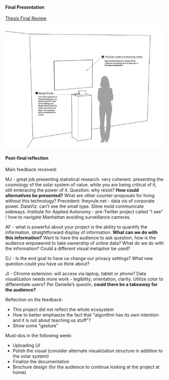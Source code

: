 #### Final Presentation
[Thesis Final Review](https://github.com/youozhan/mfadt-thesisstudio-2/blob/master/Thesis_Midterm_Review.pdf)

![alt text](Assets/sketchai_04.png "Setup")

#### Post-final reflection
Main feedback received:

MJ - great job presenting statistical research. very coherent. presenting the cosmology of the solar system of value. while you are being critical of it, still embracing the power of it. Question: why resist? **How could alternatives be presented?** What are other counter-proposals for living without this technology? Precedent: theyrule.net - data vis of corporate power. DataViz: can’t see the small type. Slime mold communicate sideways. Institute for Applied Autonomy - pre-Twitter project called “I see” / how to navigate Manhattan avoiding surveillance cameras.

AF - what is powerful about your project is the ability to quantify the information, straightforward display of information. **What can we do with this information?** Want to have the audience to ask question, how is the audience empowered to take ownership of online data? What do we do with the information? Could a different visual metaphor be used?

DJ - Is the end goal to have us change our privacy settings? What new question could you have us think about?

JI - Chrome extension: will access via laptop, tablet or phone? Data visualization needs more work - legibility, orientation, clarity. Utilize color to differentiate users? Per Danielle’s questin, **could there be a takeaway for the audience?**

Reflection on the feedback:
* This project did not reflect the whole ecosystem
* How to better emphasize the fact that "algorithm has its own intention and it is not about teaching us stuff"?
* Show some "gesture"


Must-dos in the following week:
* Uploading UI
* Polish the visual (consider alternate visualization structure in addition to the solar system)
* Finalize the documentation
* Brochure design (for the audience to continue looking at the project at home)
